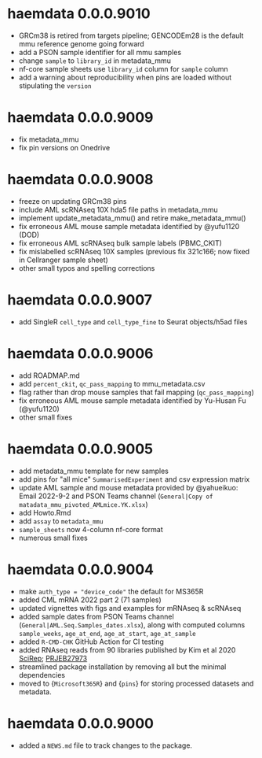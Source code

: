 # haemdata 0.0.0.9010
* GRCm38 is retired from targets pipeline; GENCODEm28 is the default mmu reference genome going forward
* add a PSON sample identifier for all mmu samples
* change `sample` to `library_id` in metadata_mmu
* nf-core sample sheets use `library_id` column for `sample` column
* add a warning about reproducibility when pins are loaded without stipulating the `version`

# haemdata 0.0.0.9009
  * fix metadata_mmu 
  * fix pin versions on Onedrive

# haemdata 0.0.0.9008
  * freeze on updating GRCm38 pins
  * include AML scRNAseq 10X hda5 file paths in metadata_mmu
  * implement update_metadata_mmu() and retire make_metadata_mmu()
  * fix erroneous AML mouse sample metadata identified by @yufu1120 (DOD)
  * fix erroneous AML scRNAseq bulk sample labels (PBMC_CKIT)
  * fix mislabelled scRNAseq 10X samples (previous fix 321c166; now fixed in Cellranger sample sheet)
  * other small typos and spelling corrections

# haemdata 0.0.0.9007
  * add SingleR `cell_type` and `cell_type_fine` to Seurat objects/h5ad files
  
# haemdata 0.0.0.9006
* add ROADMAP.md
* add `percent_ckit`, `qc_pass_mapping` to mmu_metadata.csv
* flag rather than drop mouse samples that fail mapping (`qc_pass_mapping`)
* fix erroneous AML mouse sample metadata identified by Yu-Husan Fu (@yufu1120)
* other small fixes
  
# haemdata 0.0.0.9005
* add metadata_mmu template for new samples
* add pins for "all mice" `SummarisedExperiment` and csv expression matrix
* update AML sample and mouse metadata provided by @yahueikuo: Email 2022-9-2 and 
  PSON Teams channel (`General|Copy of matadata_mmu_pivoted_AMLmice.YK.xlsx`)
* add Howto.Rmd
* add `assay` to `metadata_mmu`
* `sample_sheets` now 4-column nf-core format
* numerous small fixes

# haemdata 0.0.0.9004
* make `auth_type = "device_code"` the default for MS365R
* added CML mRNA 2022 part 2 (71 samples)
* updated vignettes with figs and examples for mRNAseq & scRNAseq
* added sample dates from PSON Teams channel (`General|AML.Seq.Samples_dates.xlsx`), along with computed columns `sample_weeks`, `age_at_end`, `age_at_start`, `age_at_sample`
* added `R-CMD-CHK` GitHub Action for CI testing
* added RNAseq reads from 90 libraries published by Kim et al 2020 [SciRep](https://www.nature.com/articles/s41598-020-76933-2); [PRJEB27973](https://www.ncbi.nlm.nih.gov/bioproject/?term=PRJEB27973)
* streamlined package installation by removing all but the minimal dependencies
* moved to {`Microsoft365R`} and {`pins`} for storing processed datasets and metadata. 
  
# haemdata 0.0.0.9000

* added a `NEWS.md` file to track changes to the package.
